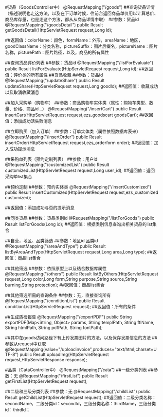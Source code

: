 #货品（GoodsController中）
    @RequestMapping("/goods")
##查询货品详情（描述说明也走这方法，以及在下订单时候，往前台返回商品单价用以计算总价、商品库存量，也是走这个方法，都从从商品详情中取）
##参数：货品id
    @RequestMapping("/goodsDetail")
    public Result getGoodsDetail(HttpServletRequest request,Long id);

##返回值：colorName：颜色，formName：外形，areaName：地区，goodClassName：分类名称，pictureSuffix：图片后缀名，pictureName：图片名称，picturePath：图片路径，以及，商品的所有属性

##查询货品评价列表
##参数：货品id
    @RequestMapping("/listForEvaluate")
	public Result listForEvaluate(HttpServletRequest request,Long id);
##返回值：评价类的所有属性
##货品收藏
##参数：货品id
    @RequestMapping("/updateShare")
	public Result updateShare(HttpServletRequest request,Long goodId);
##返回值：收藏成功以及取消收藏消息

##加入采购单（购物车）
##参数：商品购物车实体类（属性：购物车类型、数量、价格、商品id...）
    @RequestMapping("/insertCart")
	public Result insertCart(HttpServletRequest request,ezs_goodscart goodsCart);
##返回值：添加成功活失败消息

##立即购买（加入订单）
##参数：订单实体类（属性依照数据库表来）
    @RequestMapping("/insertOrder")
	public Result insertOrder(HttpServletRequest request,ezs_orderform order);
##返回值：加入成功提示消息


##采购单列表（预约定制列表）
##参数：用户id
    @RequestMapping("/customizedList")
	public Result customizedList(HttpServletRequest request,Long user_id);
##返回值：返回采购单list集合

##预约定制
##参数：预约实体类
    @RequestMapping("/insertCustomized")	
	public Result insertCustomized(HttpServletRequest request,ezs_customized customized);

##返回值：添加成功与否的提示消息

##同类货品
##参数：货品类别id
    @RequestMapping("/listForGoods")
	public Result listForGoods(Long id);
##返回值：根据类别信息查询出相关货品的list集合

##自营，地区、品类筛选
##参数：地区id  品类id
    @RequestMapping("/areaAndType")
	public Result listByAreaAndType(HttpServletRequest request,Long area,Long type);
##返回值：商品list集合

##其他筛选
##参数：依照原型上以及结合数据库属性
    @RequestMapping("/others")
	public Result listByOthers(HttpServletRequest request,Long color,Long form,String purpose,String source,String burning,String protection);
##返回值：商品list集合

##其他筛选所需的查询条件
##参数：无，直接查询所有
    @RequestMapping("/conditionList")
	public Result conditionList(HttpServletRequest request);
##返回值：所有的条件


##生成质检报告
    @RequestMapping("/exportPDF")
	public String exportPDF(Map<String, Object> params, String templPath, String ftlName, String htmlPath,
			String pdfPath, String fontPath);

##其中在goods访问路径下有上传发票图片的方法，以及保存发票信息的方法
##参数从request中获取
    @RequestMapping(value="/uploadinvoice",produces="text/html;charset=UTF-8")
	public Result uploadImg(HttpServletRequest request,HttpServletResponse response);




#品类（CataController中）
    @RequestMapping("/cata")
##一级分类列表
##参数：无
    @RequestMapping("/firstList")
	public Result getFirstList(HttpServletRequest request);

##二级和三级分类列表
##参数：无
    @RequestMapping("/childList")
	public Result getChildList(HttpServletRequest request);
##返回值：二级分类名称：secondName，二级分类id：secondId，三级分类名称：thirdName，三级分类id：thirdId；